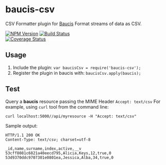 baucis-csv
===========

CSV Formatter plugin for [Baucis](http://kun.io/baucis) Format streams of data as CSV.

[![NPM Version](https://img.shields.io/npm/v/baucis-csv.svg?style=flat)](https://www.npmjs.org/package/baucis-csv)
[![Build Status](https://img.shields.io/travis/pjmolina/baucis-csv.svg?style=flat)](https://travis-ci.org/pjmolina/baucis-csv)  
[![Coverage Status](https://img.shields.io/coveralls/pjmolina/baucis-csv.svg)](https://coveralls.io/r/pjmolina/baucis-csv) 
 
## Usage ##

1. Include the plugin: ```var baucisCsv = require('baucis-csv');```
2. Register the plugin in baucis with: ```baucisCsv.apply(baucis);```

## Test ##

Query a **baucis** resource passing the MIME Header ```Accept: text/csv```
For example, using ```curl``` tool from the command line:

```curl localhost:5000//api/myresource -H "Accept: text/csv"```

Sample output:
```
HTTP/1.1 200 OK
Content-Type: text/csv; charset=utf-8

_id,name,surname,index,active,__v
53cff8081c6821a40eecd795,Alicia,Keys,12,true,0
53d9370ddc9707301e0801ea,Jessica,Alba,34,true,0
```